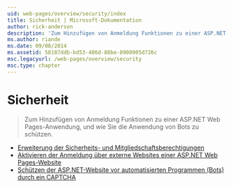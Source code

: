```yaml
---
uid: web-pages/overview/security/index
title: Sicherheit | Microsoft-Dokumentation
author: rick-anderson
description: 'Zum Hinzufügen von Anmeldung Funktionen zu einer ASP.NET Web Pages-Anwendung, und wie Sie die Anwendung von Bots zu schützen.'
ms.author: riande
ms.date: 09/08/2014
ms.assetid: 58187ddb-bd53-406d-88be-8908905d726c
msc.legacyurl: /web-pages/overview/security
msc.type: chapter
---
```

<a name="security"></a>Sicherheit
====================
> Zum Hinzufügen von Anmeldung Funktionen zu einer ASP.NET Web Pages-Anwendung, und wie Sie die Anwendung von Bots zu schützen.


- [Erweiterung der Sicherheits- und Mitgliedschaftsberechtigungen](16-adding-security-and-membership.md)
- [Aktivieren der Anmeldung über externe Websites einer ASP.NET Web Pages-Website](enabling-login-from-external-sites-in-an-aspnet-web-pages-site.md)
- [Schützen der ASP.NET-Website vor automatisierten Programmen (Bots) durch ein CAPTCHA](using-a-catpcha-to-prevent-automated-programs-bots-from-using-your-aspnet-web-site.md)
